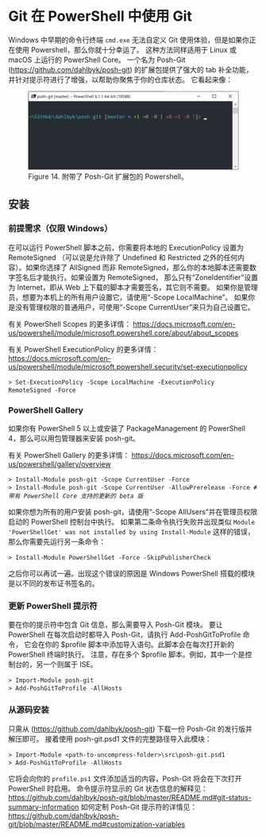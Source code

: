 

# Git 在 PowerShell 中使用 Git

<p>

Windows 中早期的命令行终端 <code class="literal">cmd.exe</code> 无法自定义 Git 使用体验，但是如果你正在使用 Powershell，那么你就十分幸运了。
这种方法同样适用于 Linux 或 macOS 上运行的 PowerShell Core。
一个名为 Posh-Git (<a href="https://github.com/dahlbyk/posh-git" class="link">https://github.com/dahlbyk/posh-git</a>) 的扩展包提供了强大的 tab 补全功能， 并针对提示符进行了增强，以帮助你聚焦于你的仓库状态。
它看起来像：</p>
<figure class="image">
<div class="content">
<img src="../images/posh-git.png" alt="附带了 Posh-Git 扩展包的 Powershell">
</div>
<figcaption>Figure 14. 附带了 Posh-Git 扩展包的 Powershell。</figcaption>
</figure>


## 安装



### 前提需求（仅限 Windows）

<p>在可以运行 PowerShell 脚本之前，你需要将本地的 ExecutionPolicy 设置为 RemoteSigned
（可以说是允许除了 Undefined 和 Restricted 之外的任何内容）。如果你选择了 AllSigned
而非 RemoteSigned，那么你的本地脚本还需要数字签名后才能执行。如果设置为 RemoteSigned，
那么只有“ZoneIdentifier”设置为 Internet，即从 Web 上下载的脚本才需要签名，其它则不需要。
如果你是管理员，想要为本机上的所有用户设置它，请使用“-Scope LocalMachine”。
如果你是没有管理权限的普通用户，可使用“-Scope CurrentUser”来只为自己设置它。</p>
<p>有关 PowerShell Scopes 的更多详情： <a href="https://docs.microsoft.com/en-us/powershell/module/microsoft.powershell.core/about/about_scopes" class="link">https://docs.microsoft.com/en-us/powershell/module/microsoft.powershell.core/about/about_scopes</a></p>
<p>有关 PowerShell ExecutionPolicy 的更多详情： <a href="https://docs.microsoft.com/en-us/powershell/module/microsoft.powershell.security/set-executionpolicy" class="link">https://docs.microsoft.com/en-us/powershell/module/microsoft.powershell.security/set-executionpolicy</a></p>

<pre class="source language-powershell"><code>&gt; Set-ExecutionPolicy -Scope LocalMachine -ExecutionPolicy RemoteSigned -Force</code></pre>



### PowerShell Gallery

<p>如果你有 PowerShell 5 以上或安装了 PackageManagement 的 PowerShell 4，那么可以用包管理器来安装 posh-git。</p>
<p>有关 PowerShell Gallery 的更多详情： <a href="https://docs.microsoft.com/en-us/powershell/gallery/overview" class="link">https://docs.microsoft.com/en-us/powershell/gallery/overview</a></p>

<pre class="source language-powershell"><code>&gt; Install-Module posh-git -Scope CurrentUser -Force
&gt; Install-Module posh-git -Scope CurrentUser -AllowPrerelease -Force <span style="font-style: italic"># 带有 PowerShell Core 支持的更新的 beta 版</span></code></pre>
<p>如果你想为所有的用户安装 posh-git，请使用“-Scope AllUsers”并在管理员权限启动的 PowerShell 控制台中执行。
如果第二条命令执行失败并出现类似 <code class="literal">Module 'PowerShellGet' was not installed by using Install-Module</code> 这样的错误，
那么你需要先运行另一条命令：</p>

<pre class="source language-powershell"><code>&gt; Install-Module PowerShellGet -Force -SkipPublisherCheck</code></pre>
<p>之后你可以再试一遍。出现这个错误的原因是 Windows PowerShell 搭载的模块是以不同的发布证书签名的。</p>



### 更新 PowerShell 提示符

<p>要在你的提示符中包含 Git 信息，那么需要导入 Posh-Git 模块。
要让 PowerShell 在每次启动时都导入 Posh-Git，请执行 Add-PoshGitToProfile 命令，
它会在你的 $profile 脚本中添加导入语句。此脚本会在每次打开新的 PowerShell 终端时执行。
注意，存在多个 $profile 脚本。例如，其中一个是控制台的，另一个则属于 ISE。</p>

<pre class="source language-powershell"><code>&gt; Import-Module posh-git
&gt; Add-PoshGitToProfile -AllHosts</code></pre>



### 从源码安装

<p>只需从 (<a href="https://github.com/dahlbyk/posh-git" class="link">https://github.com/dahlbyk/posh-git</a>) 下载一份 Posh-Git 的发行版并解压即可。
接着使用 posh-git.psd1 文件的完整路径导入此模块：</p>

<pre class="source language-powershell"><code>&gt; Import-Module &lt;path-to-uncompress-folder&gt;\src\posh-git.psd1
&gt; Add-PoshGitToProfile -AllHosts</code></pre>
<p>它将会向你的 <code class="literal">profile.ps1</code> 文件添加适当的内容，Posh-Git 将会在下次打开 PowerShell 时启用。
命令提示符显示的 Git 状态信息的解释见： <a href="https://github.com/dahlbyk/posh-git/blob/master/README.md#git-status-summary-information" class="link">https://github.com/dahlbyk/posh-git/blob/master/README.md#git-status-summary-information</a>
如何定制 Posh-Git 提示符的详情见： <a href="https://github.com/dahlbyk/posh-git/blob/master/README.md#customization-variables" class="link">https://github.com/dahlbyk/posh-git/blob/master/README.md#customization-variables</a></p>


